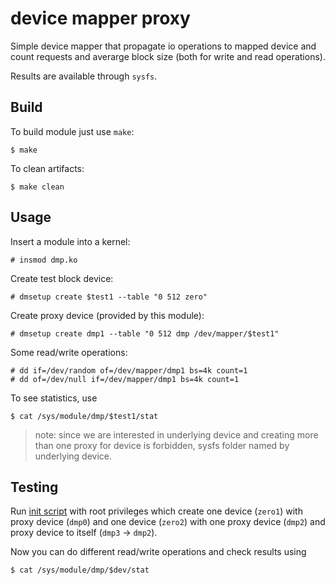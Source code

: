 # device mapper proxy

Simple device mapper that propagate io operations to mapped device and count requests and averarge block size (both for write and read operations).

Results are available through `sysfs`.

## Build

To build module just use `make`:

```console
$ make
```

To clean artifacts:

```console
$ make clean
```

## Usage

Insert a module into a kernel:

```console
# insmod dmp.ko
```

Create test block device:

```console
# dmsetup create $test1 --table "0 512 zero"
```

Create proxy device (provided by this module):

```console
# dmsetup create dmp1 --table "0 512 dmp /dev/mapper/$test1"
```

Some read/write operations: 

```console
# dd if=/dev/random of=/dev/mapper/dmp1 bs=4k count=1
# dd of=/dev/null if=/dev/mapper/dmp1 bs=4k count=1
```

To see statistics, use 

```console
$ cat /sys/module/dmp/$test1/stat
```

> note: since we are interested in underlying device and creating more than one proxy for device is forbidden, sysfs folder named by underlying device.

## Testing

Run [init script](init.sh) with root privileges which create one device (`zero1`) with proxy device (`dmp0`) and one device (`zero2`) with one proxy device (`dmp2`) and proxy device to itself (`dmp3` -> `dmp2`).

Now you can do different read/write operations and check results using 
```console 
$ cat /sys/module/dmp/$dev/stat
```
